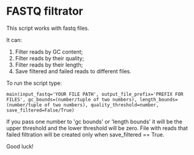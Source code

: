 # FASTQ filtrator

This script works with fastq files.

It can:
1. Filter reads by GC content;
2. Filter reads by their quality;
3. Filter reads by their length;
4. Save filtered and failed reads to different files.

To run the script type:

```
main(input_fastq='YOUR FILE PATH', output_file_prefix='PREFIX FOR FILES', gc_bounds=(number/tuple of two numbers), length_bounds=(number/tuple of two numbers), quality_threshold=number, save_filtered=False/True)
```

If you pass one number to 'gc bounds' or 'length bounds' it will be the upper threshold and the lower threshold will be zero. File with reads that failed filtration will be created only when save_filtered == True.

Good luck!

